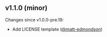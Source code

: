 ## v1.1.0 (minor)

Changes since v1.0.0-pre.19:

- Add LICENSE template ([@matt-edmondson](https://github.com/matt-edmondson))


